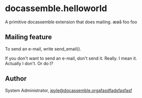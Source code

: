 # docassemble.helloworld

A primitive docassemble extension that does mailing.  æøå foo foo

## Mailing feature

To send an e-mail, write send_email().

If you don't want to send an e-mail, don't send it.  Really.  I mean it.  
Actually I don't.  Or do I?

## Author

System Administrator, jpyle@docassemble.orgafasdfadsfasfasf

